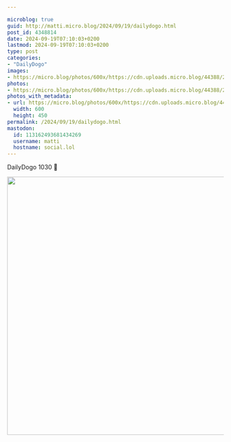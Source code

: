 ```yaml
---

microblog: true
guid: http://matti.micro.blog/2024/09/19/dailydogo.html
post_id: 4348814
date: 2024-09-19T07:10:03+0200
lastmod: 2024-09-19T07:10:03+0200
type: post
categories:
- "DailyDogo"
images:
- https://micro.blog/photos/600x/https://cdn.uploads.micro.blog/44388/2024/1fceacabe5344144883f646ada0a88e8.jpg
photos:
- https://micro.blog/photos/600x/https://cdn.uploads.micro.blog/44388/2024/1fceacabe5344144883f646ada0a88e8.jpg
photos_with_metadata:
- url: https://micro.blog/photos/600x/https://cdn.uploads.micro.blog/44388/2024/1fceacabe5344144883f646ada0a88e8.jpg
  width: 600
  height: 450
permalink: /2024/09/19/dailydogo.html
mastodon:
  id: 113162493681434269
  username: matti
  hostname: social.lol
---
```

DailyDogo 1030 🐶

<img src="/media/uploads/2024/1fceacabe5344144883f646ada0a88e8.jpg" width="600" alt="" />
